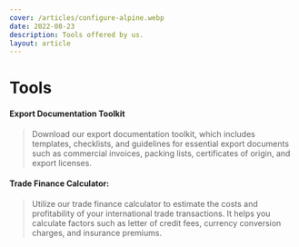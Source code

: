```yaml
---
cover: /articles/configure-alpine.webp
date: 2022-08-23
description: Tools offered by us.
layout: article
---
```


# Tools

#### Export Documentation Toolkit
> Download our export documentation toolkit, which includes templates, checklists, and guidelines for essential export documents such as commercial invoices, packing lists, certificates of origin, and export licenses.

#### Trade Finance Calculator:
> Utilize our trade finance calculator to estimate the costs and profitability of your international trade transactions. It helps you calculate factors such as letter of credit fees, currency conversion charges, and insurance premiums.